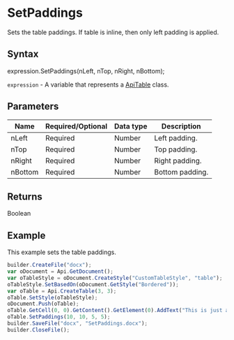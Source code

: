 # SetPaddings

Sets the table paddings. If table is inline, then only left padding is applied.

## Syntax

expression.SetPaddings(nLeft, nTop, nRight, nBottom);

`expression` - A variable that represents a [ApiTable](../ApiTable.md) class.

## Parameters

| **Name** | **Required/Optional** | **Data type** | **Description** |
| ------------- | ------------- | ------------- | ------------- |
| nLeft | Required | Number | Left padding. |
| nTop | Required | Number | Top padding. |
| nRight | Required | Number | Right padding. |
| nBottom | Required | Number | Bottom padding. |

## Returns

Boolean

## Example

This example sets the table paddings.

```javascript
builder.CreateFile("docx");
var oDocument = Api.GetDocument();
var oTableStyle = oDocument.CreateStyle("CustomTableStyle", "table");
oTableStyle.SetBasedOn(oDocument.GetStyle("Bordered"));
var oTable = Api.CreateTable(3, 3);
oTable.SetStyle(oTableStyle);
oDocument.Push(oTable);
oTable.GetCell(0, 0).GetContent().GetElement(0).AddText("This is just a sample text.");
oTable.SetPaddings(10, 10, 5, 5);
builder.SaveFile("docx", "SetPaddings.docx");
builder.CloseFile();
```